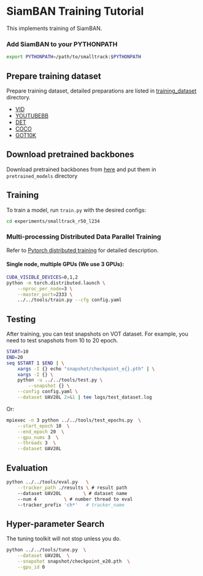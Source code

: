 # SiamBAN Training Tutorial

This implements training of SiamBAN.
### Add SiamBAN to your PYTHONPATH
```bash
export PYTHONPATH=/path/to/smalltrack:$PYTHONPATH
```

## Prepare training dataset
Prepare training dataset, detailed preparations are listed in [training_dataset](training_dataset) directory.
* [VID](http://image-net.org/challenges/LSVRC/2017/)
* [YOUTUBEBB](https://research.google.com/youtube-bb/)
* [DET](http://image-net.org/challenges/LSVRC/2017/)
* [COCO](http://cocodataset.org)
* [GOT10K](http://got-10k.aitestunion.com/)

## Download pretrained backbones
Download pretrained backbones from [here](https://drive.google.com/drive/folders/1DuXVWVYIeynAcvt9uxtkuleV6bs6e3T9) and put them in `pretrained_models` directory

## Training

To train a model, run `train.py` with the desired configs:

```bash
cd experiments/smalltrack_r50_l234
```

### Multi-processing Distributed Data Parallel Training

Refer to [Pytorch distributed training](https://pytorch.org/docs/stable/distributed.html) for detailed description.

#### Single node, multiple GPUs (We use 3 GPUs):
```bash
CUDA_VISIBLE_DEVICES=0,1,2
python -m torch.distributed.launch \
    --nproc_per_node=3 \
    --master_port=2333 \
    ../../tools/train.py --cfg config.yaml
```

## Testing
After training, you can test snapshots on VOT dataset.
For example, you need to test snapshots from 10 to 20 epoch.

```bash 
START=10
END=20
seq $START 1 $END | \
    xargs -I {} echo "snapshot/checkpoint_e{}.pth" | \
    xargs -I {} \ 
    python -u ../../tools/test.py \
        --snapshot {} \
	--config config.yaml \
	--dataset UAV20L 2>&1 | tee logs/test_dataset.log
```

Or:

```bash
mpiexec -n 3 python ../../tools/test_epochs.py  \
    --start_epoch 10  \
    --end_epoch 20  \
    --gpu_nums 3  \
    --threads 3  \
    --dataset UAV20L
```

## Evaluation

```bash
python ../../tools/eval.py 	 \
	--tracker_path ./results \ # result path
	--dataset UAV20L        \ # dataset name
	--num 4 		 \ # number thread to eval
	--tracker_prefix 'ch*'   # tracker_name
```

## Hyper-parameter Search

The tuning toolkit will not stop unless you do.

```bash
python ../../tools/tune.py  \
    --dataset UAV20L  \
    --snapshot snapshot/checkpoint_e20.pth  \
    --gpu_id 0
```

